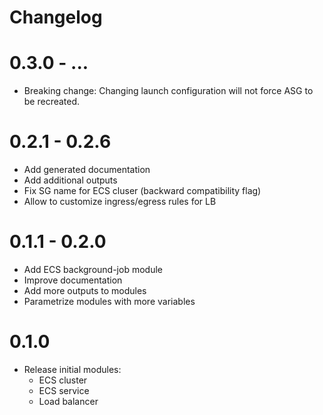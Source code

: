 # Changelog

# 0.3.0 - ...

* Breaking change: Changing launch configuration will not force ASG to be recreated.

# 0.2.1 - 0.2.6

* Add generated documentation
* Add additional outputs
* Fix SG name for ECS cluser (backward compatibility flag)
* Allow to customize ingress/egress rules for LB

# 0.1.1 - 0.2.0

* Add ECS background-job module
* Improve documentation
* Add more outputs to modules
* Parametrize modules with more variables

# 0.1.0

* Release initial modules:
    * ECS cluster
    * ECS service
    * Load balancer
